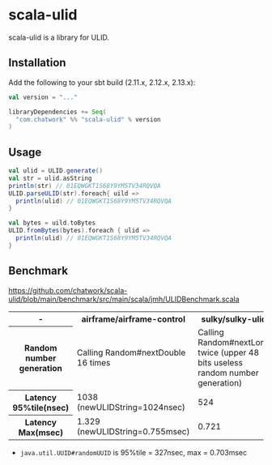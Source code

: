 # scala-ulid

scala-ulid is a library for ULID.

## Installation

Add the following to your sbt build (2.11.x, 2.12.x, 2.13.x):

```scala
val version = "..."

libraryDependencies += Seq(
  "com.chatwork" %% "scala-ulid" % version
)
```

## Usage

```scala
val ulid = ULID.generate()
val str = ulid.asString
println(str) // 01EQWGKT1S68Y9YM5TV34RQVQA
ULID.parseULID(str).foreach{ uild =>
  println(ulid) // 01EQWGKT1S68Y9YM5TV34RQVQA
}

val bytes = uild.toBytes
ULID.fromBytes(bytes).foreach { ulid =>
  println(ulid) // 01EQWGKT1S68Y9YM5TV34RQVQA
}
```

## Benchmark

https://github.com/chatwork/scala-ulid/blob/main/benchmark/src/main/scala/jmh/ULIDBenchmark.scala

<table>
<tr>
  <th width="10%">-</th><th width="30%">airframe/airframe-control</th><th width="30%">sulky/sulky-ulid</th><th width="30%">chatwork/scala-ulid</th>
</tr>
<tr>
  <th>Random number generation</th><td>Calling Random#nextDouble 16 times</td><td>Calling Random#nextLong twice (upper 48 bits useless random number generation)</td><td>Calling Random#nextBytes(10) only once</td>
</tr>
<tr>
  <th>Latency 95%tile(nsec)</th><td>1038<br/>(newULIDString=1024nsec)</td><td>524</td><td>460</td>
</tr>
<tr>
   <th>Latency Max(msec)</th><td>1.329<br/>(newULIDString=0.755msec)</td><td>0.721</td><td>0.790</td>
</tr>
</table>

- `java.util.UUID#randomUUID` is 95%tile = 327nsec, max = 0.703msec

